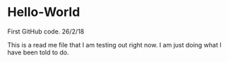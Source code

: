 # Hello-World
First GitHub code. 26/2/18

This is a read me file that I am testing out right now. I am just doing what I have been told to do.

